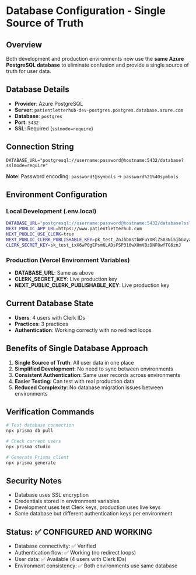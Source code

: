 # Database Configuration - Single Source of Truth

## Overview
Both development and production environments now use the **same Azure PostgreSQL database** to eliminate confusion and provide a single source of truth for user data.

## Database Details
- **Provider**: Azure PostgreSQL
- **Server**: `patientletterhub-dev-postgres.postgres.database.azure.com`
- **Database**: `postgres`
- **Port**: `5432`
- **SSL**: Required (`sslmode=require`)

## Connection String
```
DATABASE_URL="postgresql://username:password@hostname:5432/database?sslmode=require"
```

**Note**: Password encoding: `password!@symbols` → `password%21%40symbols`

## Environment Configuration

### Local Development (.env.local)
```bash
DATABASE_URL="postgresql://username:password@hostname:5432/database?sslmode=require"
NEXT_PUBLIC_APP_URL=https://www.patientletterhub.com
NEXT_PUBLIC_USE_CLERK=true
NEXT_PUBLIC_CLERK_PUBLISHABLE_KEY=pk_test_ZnJhbmstbWFuYXRlZS03Ni5jbGVyay5hY2NvdW50cy5kZXYk
CLERK_SECRET_KEY=sk_test_ixX6wP0gEPsm6LADsFSP310wX0mVBzDNF0wfTG6znJ
```

### Production (Vercel Environment Variables)
- **DATABASE_URL**: Same as above
- **CLERK_SECRET_KEY**: Live production key
- **NEXT_PUBLIC_CLERK_PUBLISHABLE_KEY**: Live production key

## Current Database State
- **Users**: 4 users with Clerk IDs
- **Practices**: 3 practices
- **Authentication**: Working correctly with no redirect loops

## Benefits of Single Database Approach
1. **Single Source of Truth**: All user data in one place
2. **Simplified Development**: No need to sync between environments
3. **Consistent Authentication**: Same user records across environments
4. **Easier Testing**: Can test with real production data
5. **Reduced Complexity**: No database migration issues between environments

## Verification Commands
```bash
# Test database connection
npx prisma db pull

# Check current users
npx prisma studio

# Generate Prisma client
npx prisma generate
```

## Security Notes
- Database uses SSL encryption
- Credentials stored in environment variables
- Development uses test Clerk keys, production uses live keys
- Same database but different authentication keys per environment

## Status: ✅ CONFIGURED AND WORKING
- Database connectivity: ✅ Verified
- Authentication flow: ✅ Working (no redirect loops)
- User data: ✅ Available (4 users with Clerk IDs)
- Environment consistency: ✅ Both environments use same database
